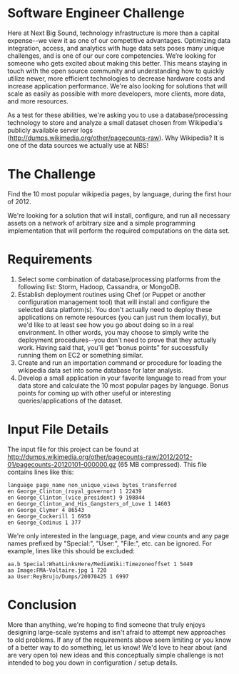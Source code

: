 Software Engineer Challenge
=======================

Here at Next Big Sound, technology infrastructure is more than a capital expense--we view it as one of our competitive advantages.  Optimizing data integration, access, and analytics with huge data sets poses many unique challenges, and is one of our our core competencies. We’re looking for someone who gets excited about making this better. This means staying in touch with the open source community and understanding how to quickly utilize newer, more efficient technologies to decrease hardware costs and increase application performance.  We're also looking for solutions that will scale as easily as possible with more developers, more clients, more data, and more resources.

As a test for these abilities, we're asking you to use a database/processing technology to store and analyze a small dataset chosen from Wikipedia's publicly available server logs (http://dumps.wikimedia.org/other/pagecounts-raw). Why Wikipedia? It is one of the data sources we actually use at NBS!

The Challenge
=======================

Find the 10 most popular wikipedia pages, by language, during the first hour of 2012.

We're looking for a solution that will install, configure, and run all necessary assets on a network of arbitrary size and a simple programming implementation that will perform the required computations on the data set.

Requirements
=======================

1. Select some combination of database/processing platforms from the following list:  Storm, Hadoop, Cassandra, or MongoDB.
2. Establish deployment routines using Chef (or Puppet or another configuration management tool) that will install and configure the selected data platform(s).  You don't actually need to deploy these applications on remote resources (you can just run them locally), but we'd like to at least see how you go about doing so in a real environment.  In other words, you may choose to simply write the deployment procedures--you don't need to prove that they actually work.  Having said that, you’ll get “bonus points” for successfully running them on EC2 or something similar.
3. Create and run an importation command or procedure for loading the wikipedia data set into some database for later analysis.
4. Develop a small application in your favorite language to read from your data store and calculate the 10 most popular pages by language. Bonus points for coming up with other useful or interesting queries/applications of the dataset.


Input File Details
=======================

The input file for this project can be found at http://dumps.wikimedia.org/other/pagecounts-raw/2012/2012-01/pagecounts-20120101-000000.gz (65 MB compressed).  This file contains lines like this:
```
language page_name non_unique_views bytes_transferred
en George_Clinton_(royal_governor) 1 22439
en George_Clinton_(vice_president) 9 198844
en George_Clinton_and_His_Gangsters_of_Love 1 14603
en George_Clymer 4 86543
en George_Cockerill 1 6950
en George_Codinus 1 377
```

We're only interested in the language, page, and view counts and any page names prefixed by "Special:", "User:", "File:", etc. can be ignored.  For example, lines like this should be excluded:
```
aa.b Special:WhatLinksHere/MediaWiki:Timezoneoffset 1 5449
aa Image:FMA-Voltaire.jpg 1 720
aa User:ReyBrujo/Dumps/20070425 1 6997
```

Conclusion
=======================

More than anything, we're hoping to find someone that truly enjoys designing large-scale systems and isn't afraid to attempt new approaches to old problems.  If any of the requirements above seem limiting or you know of a better way to do something, let us know!  We'd love to hear about (and are very open to) new ideas and this conceptually simple challenge is not intended to bog you down in configuration / setup details.
